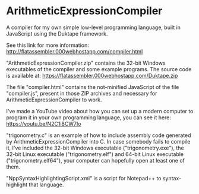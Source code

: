 # ArithmeticExpressionCompiler
A compiler for my own simple low-level programming language, built in JavaScript using the Duktape framework.

See this link for more information: http://flatassembler.000webhostapp.com/compiler.html

"ArithmeticExpressionCompiler.zip" contains the 32-bit Windows executables of the compiler and some example programs. The source code is available at: https://flatassembler.000webhostapp.com/Duktape.zip

The file "compiler.html" contains the not-minified JavaScript of the file "compiler.js", present in those ZIP archives and necessary for ArithmeticExpressionCompiler to work.

I've made a YouTube video about how you can set up a modern computer to program it in your own programming language, you can see it here: https://youtu.be/N2C1i8CW7Io

"trigonometry.c" is an example of how to include assembly code generated by ArithmeticExpressionCompiler into C. In case somebody fails to compile it, I've included the 32-bit Windows executable ("trigonometry.exe"), the 32-bit Linux executable ("trigonometry.elf") and 64-bit Linux executable ("trigonometry.elf64"), your computer can hopefully open at least one of them.

"NppSyntaxHighlightingScript.xml" is a script for Notepad++ to syntax-highlight that language.
